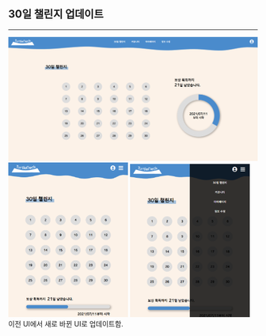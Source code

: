 ## 30일 챌린지 업데이트

<hr/>
<img src="challenge_ui.png" alt="30days Challenge UI"/><br/>
<img src="challenge_ui2.png" width="48%" alt="30days Challenge UI"/>
<img src="challenge_ui3.png" width="48%" alt="30days Challenge UI"/><br/>
이전 UI에서 새로 바뀐 UI로 업데이트함.
